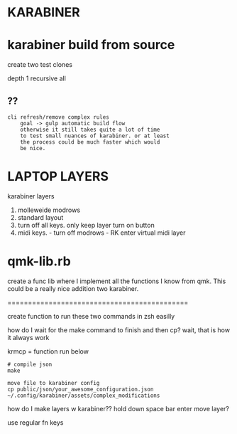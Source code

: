 # KARABINER

# karabiner build from source

create two test clones

depth 1
recursive all

## ??
    cli refresh/remove complex rules
        goal -> gulp automatic build flow
        otherwise it still takes quite a lot of time 
        to test small nuances of karabiner. or at least
        the process could be much faster which would
        be nice.


# LAPTOP LAYERS
karabiner layers
1. molleweide modrows
2. standard layout
3. turn off all keys.
only keep layer turn on button
4. midi keys.
       - turn off modrows
       - RK enter virtual midi layer

# qmk-lib.rb
create a func lib where I implement all the functions
I know from qmk. This could be a really nice addition two
karabiner.



============================================

create function to run these two commands
in zsh easilly

how do I wait for the make command to finish and then cp?
wait, that is how it always work

krmcp = function run below


```shell
# compile json
make
```

```shell
move file to karabiner config
cp public/json/your_awesome_configuration.json ~/.config/karabiner/assets/complex_modifications
```


how do I make layers w karabiner??
hold down space bar enter move layer?


use regular fn keys

